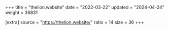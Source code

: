 +++
title = "thelion.website"
date = "2022-03-22"
updated = "2024-04-24"
weight = 36831

[extra]
source = "https://thelion.website/"
ratio = 14
size = 36
+++

